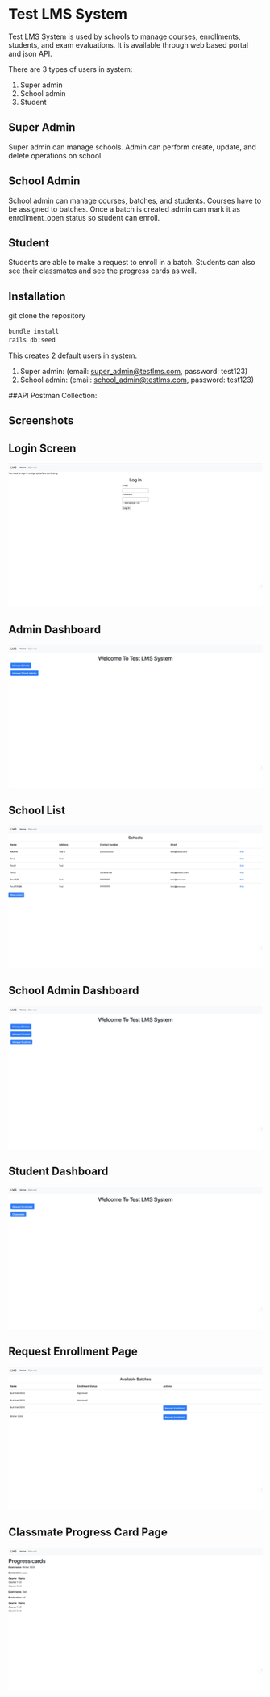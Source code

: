 # Test LMS System

Test LMS System is used by schools to manage courses, enrollments, students, and exam evaluations. It is available through web based portal and json API. 

There are 3 types of users in system:
1. Super admin
2. School admin
3. Student

## Super Admin
Super admin can manage schools. Admin can perform create, update, and delete operations on school.

## School Admin
School admin can manage courses, batches, and students. Courses have to be assigned to batches. Once a batch is created admin can mark it as enrollment_open status so student can enroll.

## Student

Students are able to make a request to enroll in a batch. Students can also see their classmates and see the progress cards as well.


## Installation

git clone the repository

```bash
bundle install
rails db:seed
```

This creates 2 default users in system.
1. Super admin: (email: super_admin@testlms.com, password: test123)
2. School admin: (email: school_admin@testlms.com, password: test123)

##API Postman Collection:


## Screenshots

## Login Screen
![alt text](https://github.com/pratikganvir/learning_management_system/blob/main/Screenshots/login_page.png)

## Admin Dashboard
![alt text](https://github.com/pratikganvir/learning_management_system/blob/main/Screenshots/admin_dashboard.png)

## School List
![alt text](https://github.com/pratikganvir/learning_management_system/blob/main/Screenshots/schools_list.png)

## School Admin Dashboard
![alt text](https://github.com/pratikganvir/learning_management_system/blob/main/Screenshots/school_admin_dashboard.png)

## Student Dashboard
![alt text](https://github.com/pratikganvir/learning_management_system/blob/main/Screenshots/student_dashboard.png)

## Request Enrollment Page
![alt text](https://github.com/pratikganvir/learning_management_system/blob/main/Screenshots/batches_available.png)

## Classmate Progress Card Page
![alt text](https://github.com/pratikganvir/learning_management_system/blob/main/Screenshots/progress_card.png)

